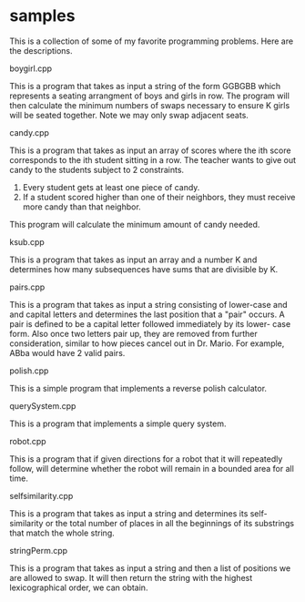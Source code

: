 # samples

This is a collection of some of my favorite programming problems. Here are the descriptions.

boygirl.cpp

This is a program that takes as input a string of the form
GGBGBB which represents a seating arrangment of boys and 
girls in row. The program will then calculate the minimum
numbers of swaps necessary to ensure K girls will be seated
together. Note we may only swap adjacent seats.

candy.cpp

This is a program that takes as input an array of scores
where the ith score corresponds to the ith student sitting
in a row. The teacher wants to give out candy to the students
subject to 2 constraints.

1) Every student gets at least one piece of candy.
2) If a student scored higher than one of their neighbors,
   they must receive more candy than that neighbor.

This program will calculate the minimum amount of candy needed.

ksub.cpp

This is a program that takes as input an array and a
number K and determines how many subsequences have
sums that are divisible by K.

pairs.cpp

This is a program that takes as input a string consisting of lower-case and
and capital letters and determines the last position that a "pair" occurs.
A pair is defined to be a capital letter followed immediately by its lower-
case form. Also once two letters pair up, they are removed from further
consideration, similar to how pieces cancel out in Dr. Mario. For example,
ABba would have 2 valid pairs. 

polish.cpp

This is a simple program that implements a reverse polish calculator.

querySystem.cpp

This is a program that implements a simple query system.

robot.cpp

This is a program that if given directions for a robot
that it will repeatedly follow, will determine whether 
the robot will remain in a bounded area for all time.

selfsimilarity.cpp

This is a program that takes as input a string and determines its self-similarity
or the total number of places in all the beginnings of its substrings that match
the whole string.

stringPerm.cpp

This is a program that takes as input a string and then a list of positions
we are allowed to swap. It will then return the string with the highest
lexicographical order, we can obtain. 



